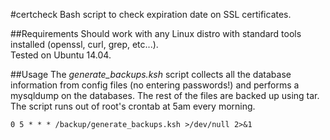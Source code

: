 #certcheck
Bash script to check expiration date on SSL certificates.

##Requirements
Should work with any Linux distro with standard tools installed (openssl, curl, grep, etc...).  
Tested on Ubuntu 14.04.

##Usage
The *generate_backups.ksh* script collects all the database information from config files (no entering passwords!) and performs a mysqldump on the databases. The rest of the files are backed up using tar. The script runs out of root's crontab at 5am every morning.

`0 5 * * * /backup/generate_backups.ksh >/dev/null 2>&1`
